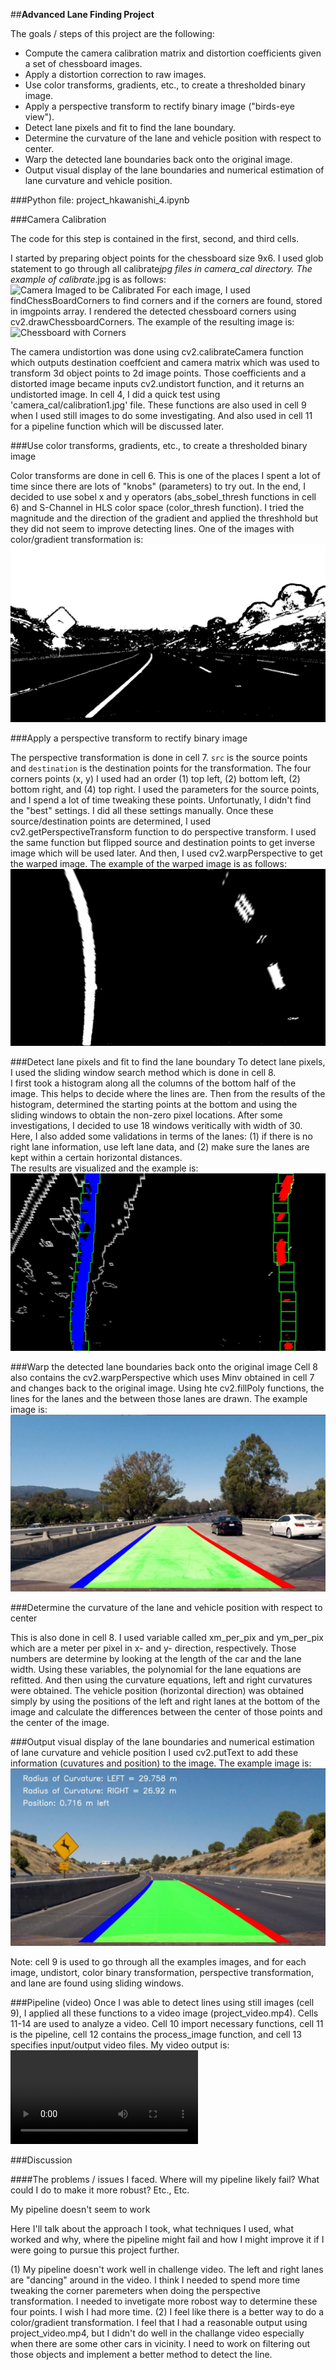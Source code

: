 ##**Advanced Lane Finding Project**

The goals / steps of this project are the following:

* Compute the camera calibration matrix and distortion coefficients given a set of chessboard images.
* Apply a distortion correction to raw images.
* Use color transforms, gradients, etc., to create a thresholded binary image.
* Apply a perspective transform to rectify binary image ("birds-eye view").
* Detect lane pixels and fit to find the lane boundary.
* Determine the curvature of the lane and vehicle position with respect to center.
* Warp the detected lane boundaries back onto the original image.
* Output visual display of the lane boundaries and numerical estimation of lane curvature and vehicle position.

[//]: # (Image References)

[image1]: ./camera_cal/calibration1.jpg "Camera Imaged to be Calibrated"
[image2]: ./output_images/calibration_camera_images/calibration_with_corners_1.jpg' "Chessboard with Corners"
[image3]: ./output_images/binary_images/binary_image_1.jpg "Binary Example"
[image4]: ./output_images/warped_images/warped_image_1.jpg "Warp Example"
[image5]: ./output_images/images_with_sliding_windows/windows_image_0.jpg "Fit Visual"
[image6]: ./output_images/line_images/road_image_0.jpg "Road Image with Lines"
[image7]: ./output_images/results_with_curv_info/info_image_1.jpg "Curvature and Position Info"
[video1]: ./project_output.mp4 "Output Video"

###Python file: project_hkawanishi_4.ipynb


###Camera Calibration

The code for this step is contained in the first, second, and third cells.  

I started by preparing object points for the chessboard size 9x6. I used glob statement to go through all calibrate*jpg files in camera_cal directory.  The example of calibrate*.jpg is as follows:  
![Camera Imaged to be Calibrated][image1]
For each image, I used findChessBoardCorners to find corners and if the corners are found, stored in imgpoints array.  I rendered the detected chessboard corners using cv2.drawChessboardCorners. The example of the resulting image is:
![Chessboard with Corners][image2]

The camera undistortion was done using cv2.calibrateCamera function which outputs destination coeffcient and camera matrix which was used to transform 3d object points to 2d image points.  Those coefficients and a distorted image became inputs cv2.undistort function, and it returns an undistorted image.  In cell 4, I did a quick test using 'camera_cal/calibration1.jpg' file.  These functions are also used in cell 9 when I used still images to do some investigating.  And also used in cell 11 for a pipeline function which will be discussed later.

###Use color transforms, gradients, etc., to create a thresholded binary image

Color transforms are done in cell 6.  This is one of the places I spent a lot of time since there are lots of "knobs" (parameters) to try out.  In the end, I decided to use sobel x and y operators (abs_sobel_thresh functions in cell 6) and S-Channel in HLS color space (color_thresh function). I tried the magnitude and the direction of the gradient and applied the threshhold but they did not seem to improve detecting lines.  One of the images with color/gradient transformation is:
![Binary Example][image3]

###Apply a perspective transform to rectify binary image

The perspective transformation is done in cell 7. `src` is the source points and `destination` is the destination points for the transformation.  The four corners points (x, y) I used had an order (1) top left, (2) bottom left, (2) bottom right, and (4) top right.  I used the parameters for the source points, and I spend a lot of time tweaking these points.  Unfortunatly, I didn't find the "best" settings.  I did all these settings manually.  Once these source/destination points are determined, I used cv2.getPerspectiveTransform function to do perspective transform.  I used the same function but flipped source and destination points to get inverse image which will be used later.  And then, I used cv2.warpPerspective to get the warped image.  The example of the warped image is as follows:
![Warp Example][image4]

###Detect lane pixels and fit to find the lane boundary
To detect lane pixels, I used the sliding window search method which is done in cell 8.  
I first took a histogram along all the columns of the bottom half of the image.  This helps to decide where the lines are.  Then from the results of the histogram, determined the starting points at the bottom and using the sliding windows to obtain the non-zero pixel locations.  After some investigations, I decided to use 18 windows veritically with width of 30.  Here, I also added some validations in terms of the lanes: (1) if there is no right lane information, use left lane data, and (2) make sure the lanes are kept within a certain horizontal distances.  
The results are visualized and the example is:
![Fit Visual][image5]

###Warp the detected lane boundaries back onto the original image
Cell 8 also contains the cv2.warpPerspective which uses Minv obtained in cell 7 and changes back to the original image.  Using hte cv2.fillPoly functions, the lines for the lanes and the between those lanes are drawn.  The example image is:
!["Road Image with Lines"][image6]

###Determine the curvature of the lane and vehicle position with respect to center 

This is also done in cell 8.  I used variable called xm_per_pix and ym_per_pix which are a meter per pixel in x- and y- direction, respectively.  Those numbers are determine by looking at the length of the car and the lane width.  Using these variables, the polynomial for the lane equations are refitted.  And then using the curvature equations, left and right curvatures were obtained.  The vehicle position (horizontal direction) was obtained simply by using the positions of the left and right lanes at the bottom of the image and calculate the differences between the center of those points and the center of the image.  

###Output visual display of the lane boundaries and numerical estimation of lane curvature and vehicle position
I used cv2.putText to add these information (cuvatures and position) to the image.  The example image is:
![Curvature and Position Info][image7]

Note: cell 9 is used to go through all the examples images, and for each image, undistort, color binary transformation, perspective transformation, and lane are found using sliding windows.  

###Pipeline (video)
Once I was able to detect lines using still images (cell 9), I applied all these functions to a video image (project_video.mp4). Cells 11-14 are used to analyze a video.  Cell 10 import necessary functions, cell 11 is the pipeline, cell 12 contains the process_image function, and cell 13 specifies input/output video files.  My video output is:
![Output Video][video1]


###Discussion

####The problems / issues I faced.  Where will my pipeline likely fail?  What could I do to make it more robust? Etc., Etc.

My pipeline doesn't seem to work 

Here I'll talk about the approach I took, what techniques I used, what worked and why, where the pipeline might fail and how I might improve it if I were going to pursue this project further.  

(1) My pipeline doesn't work well in challenge video.  The left and right lanes are "dancing" around in the video.  I think I needed to spend more time tweaking the corner paremeters when doing the perspective transformation.  I needed to invetigate more robost way to determine these four points. I wish I had more time.
(2) I feel like there is a better way to do a color/gradient transformation.  I feel that I had a reasonable output using project_video.mp4, but I didn't do well in the challange video especially when there are some other cars in vicinity.  I need to work on filtering out those objects and implement a better method to detect the line.  

